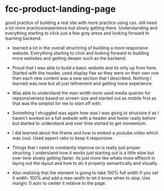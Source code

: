 # fcc-product-landing-page
good practice of building a real site with more practice using css. still need a lot more practice/experience but slowly getting there. Understanding and everything starting to click just a few grey areas and looking forward to learning backend. 

- learned a lot in the overall structiring of building a more responsive website. Everything starting to click and looking forward to building more websites and getting deeper such as the backend.
- Proud that I was able to build a basic website and its only up from here. Started with the header, used display flex so they were on their own row then each new content was a new section that I described. Nothing I learned was *new* but all just refinement and getting more experience.
- Was able to understand the max-width more used media queries for repsonsiveness based on screen size and started out as mobile first as that was the simplist for me to start off with.
- Something I struggled was again how was I was going to structure it as I haven't worked on a full website with a header and footer really before but started to understand and over time started to get momentum.
- I did learned about the iframe and how to embed a youtube video which was cool. Used aspect ratio to keep it responsive.

- Things that I need to constantly improve on is really just proper structing. I understand how it works just starting out is a little slow but over time slowly getting faster. Its just more like whats more effiecnt in laying out the layout and how to do it properly semantically and visually. 
- Also realizing that the element is going to take 100% full width if you set it width: 100% and add a max-width to let it know when to stop. Use margin: 0 auto to center it relative to the page. 
